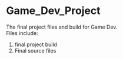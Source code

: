 # Game_Dev_Project

The final project files and build for Game Dev.
<br/>Files include:
1. final project build
2. Final source files
